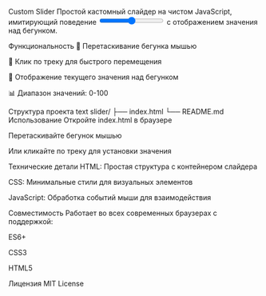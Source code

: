 Custom Slider
Простой кастомный слайдер на чистом JavaScript, имитирующий поведение <input type="range"> с отображением значения над бегунком.

Функциональность
📱 Перетаскивание бегунка мышью

🎯 Клик по треку для быстрого перемещения

🔢 Отображение текущего значения над бегунком

📊 Диапазон значений: 0-100

Структура проекта
text
slider/
├── index.html
└── README.md
Использование
Откройте index.html в браузере

Перетаскивайте бегунок мышью

Или кликайте по треку для установки значения

Технические детали
HTML: Простая структура с контейнером слайдера

CSS: Минимальные стили для визуальных элементов

JavaScript: Обработка событий мыши для взаимодействия

Совместимость
Работает во всех современных браузерах с поддержкой:

ES6+

CSS3

HTML5

Лицензия
MIT License
